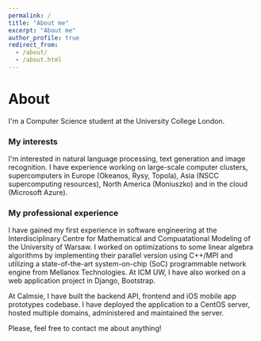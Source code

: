 ```yaml
---
permalink: /
title: "About me"
excerpt: "About me"
author_profile: true
redirect_from: 
  - /about/
  - /about.html
---
```


# About

I'm a Computer Science student at the University College London. 

### My interests

I'm interested in natural language processing, text generation and image recognition. I have experience working on large-scale computer clusters, supercomputers in Europe (Okeanos, Rysy, Topola), Asia (NSCC supercomputing resources), North America (Moniuszko) and in the cloud (Microsoft Azure). 


### My professional experience

I have gained my first experience in software engineering at the Interdisciplinary Centre for Mathematical and Compuatational Modeling of the University of Warsaw. I worked on optimizations to some linear algebra algorithms by implementing their parallel version using C++/MPI and utilizing a state-of-the-art system-on-chip (SoC) programmable network engine from Mellanox Technologies. At ICM UW, I have also worked on a web application project in Django, Bootstrap. 

At Calmsie, I have built the backend API, frontend and iOS mobile app prototypes codebase. I have deployed the application to a CentOS server, hosted multiple domains, administered and maintained the server. 


Please, feel free to contact me about anything!